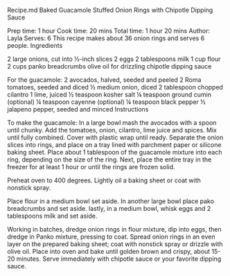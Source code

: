 Recipe.md
Baked Guacamole Stuffed Onion Rings with Chipotle Dipping Sauce

Prep time: 1 hour  Cook time: 20 mins  Total time: 1 hour 20 mins
Author: Layla Serves: 6
This recipe makes about 36 onion rings and serves 6 people.
Ingredients

2 large onions, cut into ½-inch slices
2 eggs
2 tablespoons milk
1 cup flour
2 cups panko breadcrumbs
olive oil for drizzling
chipotle dipping sauce

For the guacamole:
2 avocados, halved, seeded and peeled
2 Roma tomatoes, seeded and diced
½ medium onion, diced
2 tablespoon chopped cilantro
1 lime, juiced
½ teaspoon kosher salt
¼ teaspoon ground cumin (optional)
¼ teaspoon cayenne (optional)
¼ teaspoon black pepper
½ jalapeno pepper, seeded and minced
Instructions

To make the guacamole: In a large bowl mash the avocados with a spoon until chunky. Add the tomatoes, onion, cilantro, lime juice and spices. Mix until fully combined. Cover with plastic wrap until ready.
Separate the onion slices into rings, and place on a tray lined with parchment paper or silicone baking sheet. Place about 1 tablespoon of the guacamole mixture into each ring, depending on the size of the ring. Next, place the entire tray in the freezer for at least 1 hour or until the rings are frozen solid. 

Preheat oven to 400 degrees. Lightly oil a baking sheet or coat with nonstick spray.

Place flour in a medium bowl set aside. In another large bowl place pako breadcrumbs and set aside. lastly, in a medium bowl, whisk eggs and 2 tablespoons milk and set aside. 

Working in batches, dredge onion rings in flour mixture, dip into eggs, then dredge in Panko mixture, pressing to coat. Spread onion rings in an even layer on the prepared baking sheet; coat with nonstick spray or drizzle with olive oil. Place into oven and bake until golden brown and crispy, about 15-20 minutes. Serve immediately with chipotle sauce or your favorite dipping sauce.